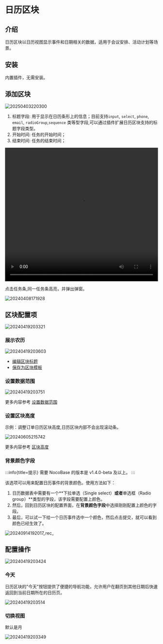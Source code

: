 # 日历区块

<PluginInfo name="calendar"></PluginInfo>

## 介绍

日历区块以日历视图显示事件和日期相关的数据，适用于会议安排、活动计划等场景。

## 安装

内置插件，无需安装。

## 添加区块

![20250403220300](https://static-docs.nocobase.com/20250403220300.png)

1. 标题字段: 用于显示在日历条形上的信息；目前支持`input`, `select`, `phone`, `email`, `radioGroup`,`sequence` 类等型字段,可以通过插件扩展日历区块支持的标题字段类型。
2. 开始时间: 任务的开始时间；
3. 结束时间: 任务的结束时间；

<video width="100%" height="440" controls>
      <source src="https://static-docs.nocobase.com/20240419201640.mp4" type="video/mp4">
</video>


点击任务条,同一任务条高亮，并弹出弹窗。

![20240408171928](https://static-docs.nocobase.com/20240408171928.png)

## 区块配置项

![20240419203321](https://static-docs.nocobase.com/20240419203321.png)

### 展示农历

![20240419203603](https://static-docs.nocobase.com/20240419203603.png)

- [编辑区块标题](/handbook/ui/blocks/block-settings/block-title)
- [保存为区块模板](/handbook/block-template)

### 设置数据范围

![20240419203751](https://static-docs.nocobase.com/20240419203751.png)

更多内容参考 [设置数据范围](/handbook/ui/blocks/block-settings/data-scope)

### 设置区块高度

示例：调整订单日历区块高度,日历区块内部不会出现滚动条。

![20240605215742](https://static-docs.nocobase.com/20240605215742.gif)

更多内容参考 [区块高度](/handbook/ui/blocks/block-settings/block-height)

### 背景颜色字段

:::info{title=提示}
需要 NocoBase 的版本是 v1.4.0-beta 及以上。
:::

该选项可以用来配置日历事件的背景颜色。使用方法如下：

1. 日历数据表中需要有一个**下拉单选（Single select）**或者**单选框（Radio group）**类型的字段，该字段需要配置上颜色。
2. 然后，回到日历区块的配置界面，在**背景颜色字段**中选择刚刚配置上颜色的字段。
3. 最后，可以试一下给一个日历事件选中一个颜色，然后点击提交，就可以看到颜色已经生效了。

![20240914192017_rec_](https://static-docs.nocobase.com/20240914192017_rec_.gif)

## 配置操作

![20240419203424](https://static-docs.nocobase.com/20240419203424.png)

### 今天

日历区块的"今天"按钮提供了便捷的导航功能，允许用户在翻页到其他日期后快速返回到当前日期所在的日历页。

![20240419203514](https://static-docs.nocobase.com/20240419203514.png)

### 切换视图

默认是月

![20240419203349](https://static-docs.nocobase.com/20240419203349.png)
